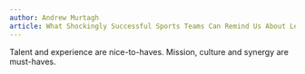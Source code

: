 ```yaml
---
author: Andrew Murtagh
article: What Shockingly Successful Sports Teams Can Remind Us About Leadership
---
```

Talent and experience are nice-to-haves. Mission, culture and synergy are must-haves.
